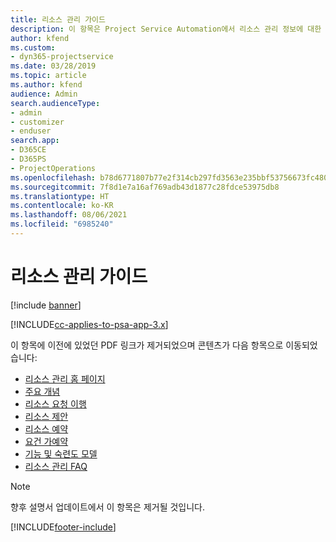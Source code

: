 ```yaml
---
title: 리소스 관리 가이드
description: 이 항목은 Project Service Automation에서 리소스 관리 정보에 대한 링크를 제공합니다.
author: kfend
ms.custom:
- dyn365-projectservice
ms.date: 03/28/2019
ms.topic: article
ms.author: kfend
audience: Admin
search.audienceType:
- admin
- customizer
- enduser
search.app:
- D365CE
- D365PS
- ProjectOperations
ms.openlocfilehash: b78d6771807b77e2f314cb297fd3563e235bbf53756673fc480df09e9b84dbbf
ms.sourcegitcommit: 7f8d1e7a16af769adb43d1877c28fdce53975db8
ms.translationtype: HT
ms.contentlocale: ko-KR
ms.lasthandoff: 08/06/2021
ms.locfileid: "6985240"
---
```

# <a name="resource-management-guide"></a>리소스 관리 가이드

[!include [banner](../../includes/psa-now-project-operations.md)]

[!INCLUDE[cc-applies-to-psa-app-3.x](../../includes/cc-applies-to-psa-app-3x.md)]

이 항목에 이전에 있었던 PDF 링크가 제거되었으며 콘텐츠가 다음 항목으로 이동되었습니다:

- [리소스 관리 홈 페이지](../resource-management-home-page.md)
- [주요 개념](../reports-key-concepts.md)
- [리소스 요청 이행](../resource-management-fulfill-requests.md)
- [리소스 제안](../resource-management-propose-resources.md)
- [리소스 예약](../resource-management-book-resources-scheduleboard.md)
- [요건 가예약](../resource-management-softbook-requirements.md)
- [기능 및 숙련도 모델](../resource-management-skills-proficiency.md)
- [리소스 관리 FAQ](../resource-management-faq.md)

> [!NOTE]
> 향후 설명서 업데이트에서 이 항목은 제거될 것입니다. 


[!INCLUDE[footer-include](../../includes/footer-banner.md)]
